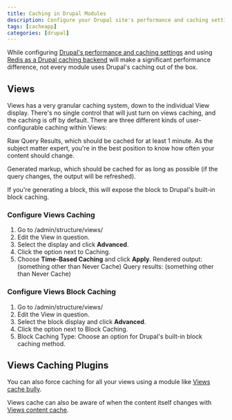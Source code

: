 ```yaml
---
title: Caching in Drupal Modules
description: Configure your Drupal site's performance and caching settings to make significant improvements.
tags: [cacheapp]
categories: [drupal]
---
```

While configuring [Drupal's performance and caching settings](/drupal-cache) and using [Redis as a Drupal caching backend](/redis/) will make a significant performance difference, not every module uses Drupal's caching out of the box.

## Views

Views has a very granular caching system, down to the individual View display. There's no single control that will just turn on views caching, and the caching is off by default. There are three different kinds of user-configurable caching within Views:

<DefList>

<Definition title="Query Results Caching">

Raw Query Results, which should be cached for at least 1 minute. As the subject matter expert, you're in the best position to know how often your content should change.

</Definition>

<Definition title="Rendered Output Caching">

Generated markup, which should be cached for as long as possible (if the query changes, the output will be refreshed).

</Definition>

<Definition title="Block Caching">

If you're generating a block, this will expose the block to Drupal's built-in block caching.

</Definition>

</DefList>

### Configure Views Caching

1. Go to /admin/structure/views/
2. Edit the View in question.
3. Select the display and click **Advanced**.
4. Click the option next to Caching.
5. Choose **Time-Based Caching** and click **Apply**.
  Rendered output: (something other than Never Cache)
  Query results: (something other than Never Cache)

### Configure Views Block Caching

1. Go to /admin/structure/views/
2. Edit the View in question.
3. Select the block display and click **Advanced**.
4. Click the option next to Block Caching.
5. Block Caching Type: Choose an option for Drupal's built-in block caching method.

## Views Caching Plugins

You can also force caching for all your views using a module like [Views cache bully](https://drupal.org/project/views_cache_bully).

Views cache can also be aware of when the content itself changes with [Views content cache](https://drupal.org/project/views_content_cache).

